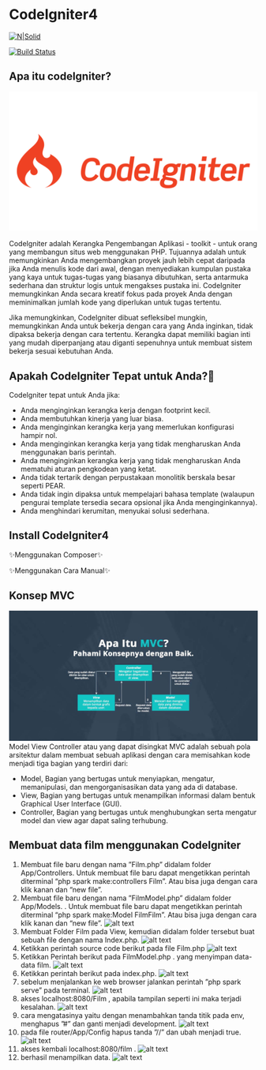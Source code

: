 # CodeIgniter4

[![N|Solid](https://cldup.com/dTxpPi9lDf.thumb.png)](https://nodesource.com/products/nsolid)

[![Build Status](https://travis-ci.org/joemccann/dillinger.svg?branch=master)](https://travis-ci.org/joemccann/dillinger)
## Apa itu codeIgniter?

![alt text](https://github.com/DwiEllya/CodeIgniter4/blob/main/assets/film/CodeIgniter-1024x576.png?raw=true)

CodeIgniter adalah Kerangka Pengembangan Aplikasi - toolkit - untuk orang yang membangun situs web menggunakan PHP. Tujuannya adalah untuk memungkinkan Anda mengembangkan proyek jauh lebih cepat daripada jika Anda menulis kode dari awal, dengan menyediakan kumpulan pustaka yang kaya untuk tugas-tugas yang biasanya dibutuhkan, serta antarmuka sederhana dan struktur logis untuk mengakses pustaka ini. CodeIgniter memungkinkan Anda secara kreatif fokus pada proyek Anda dengan meminimalkan jumlah kode yang diperlukan untuk tugas tertentu.

Jika memungkinkan, CodeIgniter dibuat sefleksibel mungkin, memungkinkan Anda untuk bekerja dengan cara yang Anda inginkan, tidak dipaksa bekerja dengan cara tertentu. Kerangka dapat memiliki bagian inti yang mudah diperpanjang atau diganti sepenuhnya untuk membuat sistem bekerja sesuai kebutuhan Anda. 

## Apakah CodeIgniter Tepat untuk Anda?
CodeIgniter tepat untuk Anda jika:

- Anda menginginkan kerangka kerja dengan footprint kecil.
- Anda membutuhkan kinerja yang luar biasa.
- Anda menginginkan kerangka kerja yang memerlukan konfigurasi hampir nol.
- Anda menginginkan kerangka kerja yang tidak mengharuskan Anda menggunakan baris perintah.
- Anda menginginkan kerangka kerja yang tidak mengharuskan Anda mematuhi aturan pengkodean yang ketat.
- Anda tidak tertarik dengan perpustakaan monolitik berskala besar seperti PEAR.
- Anda tidak ingin dipaksa untuk mempelajari bahasa template (walaupun pengurai template tersedia secara opsional jika Anda menginginkannya).
- Anda menghindari kerumitan, menyukai solusi sederhana.

## Install CodeIgniter4
✨Menggunakan Composer✨

✨Menggunakan Cara Manual✨

## Konsep MVC
![alt text](https://github.com/DwiEllya/CodeIgniter4/blob/main/assets/film/MVC.jpg?raw=true)
Model View Controller atau yang dapat disingkat MVC adalah sebuah pola arsitektur dalam membuat sebuah aplikasi dengan cara memisahkan kode menjadi tiga bagian yang terdiri dari:
- Model,
Bagian yang bertugas untuk menyiapkan, mengatur, memanipulasi, dan mengorganisasikan data yang ada di database.
- View,
Bagian yang bertugas untuk menampilkan informasi dalam bentuk Graphical User Interface (GUI).
- Controller,
Bagian yang bertugas untuk menghubungkan serta mengatur model dan view agar dapat saling terhubung.

## Membuat data film menggunakan CodeIgniter
1. Membuat file baru dengan nama ”Film.php” didalam folder App/Controllers. Untuk membuat file baru dapat mengetikkan perintah diterminal “php spark make:controllers Film”. Atau bisa juga dengan cara klik kanan dan “new file”.
2. Membuat file baru dengan nama ”FilmModel.php” didalam folder App/Models. . Untuk membuat file baru dapat mengetikkan perintah diterminal “php spark make:Model  FilmFilm”. Atau bisa juga dengan cara klik kanan dan “new file”.
![alt text](?raw=true)
3. Membuat Folder Film pada View, kemudian didalam folder tersebut buat sebuah file dengan nama Index.php.
![alt text](?raw=true)
4. Ketikkan perintah source code berikut pada file Film.php 
![alt text](?raw=true)
5. Ketikkan Perintah berikut pada FilmModel.php . yang menyimpan data-data film.
![alt text](?raw=true)
6. Ketikkan perintah berikut pada index.php.
![alt text](?raw=true)
7. sebelum menjalankan ke web browser jalankan perintah ”php spark serve” pada terminal.
![alt text](?raw=true)
8. akses localhost:8080/Film , apabila tampilan seperti ini maka terjadi kesalahan.
![alt text](?raw=true)
9. cara mengatasinya yaitu dengan menambahkan tanda titik pada env, menghapus ”#” dan ganti menjadi development.
![alt text](?raw=true)
10. pada file router/App/Config hapus tanda ”//” dan ubah menjadi true.
![alt text](?raw=true)
11. akses kembali localhost:8080/film . 
![alt text](?raw=true)
12. berhasil menampilkan data.
![alt text](?raw=true)

